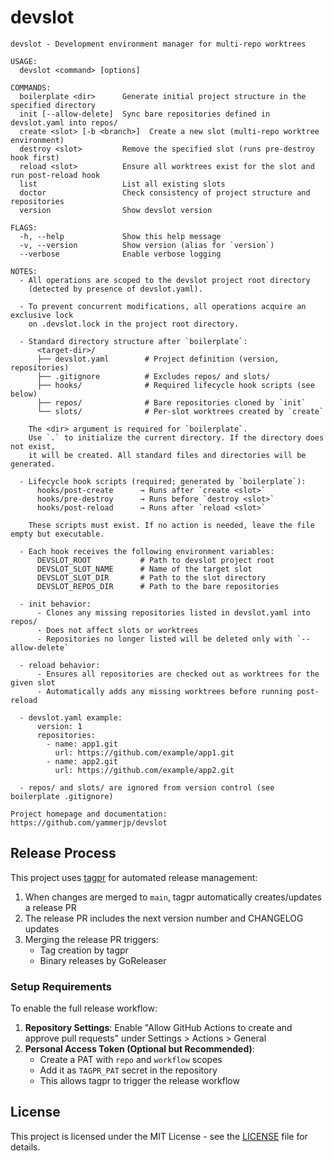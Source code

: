 # devslot

```
devslot - Development environment manager for multi-repo worktrees

USAGE:
  devslot <command> [options]

COMMANDS:
  boilerplate <dir>      Generate initial project structure in the specified directory
  init [--allow-delete]  Sync bare repositories defined in devslot.yaml into repos/
  create <slot> [-b <branch>]  Create a new slot (multi-repo worktree environment)
  destroy <slot>         Remove the specified slot (runs pre-destroy hook first)
  reload <slot>          Ensure all worktrees exist for the slot and run post-reload hook
  list                   List all existing slots
  doctor                 Check consistency of project structure and repositories
  version                Show devslot version

FLAGS:
  -h, --help             Show this help message
  -v, --version          Show version (alias for `version`)
  --verbose              Enable verbose logging

NOTES:
  - All operations are scoped to the devslot project root directory
    (detected by presence of devslot.yaml).

  - To prevent concurrent modifications, all operations acquire an exclusive lock
    on .devslot.lock in the project root directory.

  - Standard directory structure after `boilerplate`:
      <target-dir>/
      ├── devslot.yaml        # Project definition (version, repositories)
      ├── .gitignore          # Excludes repos/ and slots/
      ├── hooks/              # Required lifecycle hook scripts (see below)
      ├── repos/              # Bare repositories cloned by `init`
      └── slots/              # Per-slot worktrees created by `create`

    The <dir> argument is required for `boilerplate`.
    Use `.` to initialize the current directory. If the directory does not exist,
    it will be created. All standard files and directories will be generated.

  - Lifecycle hook scripts (required; generated by `boilerplate`):
      hooks/post-create      → Runs after `create <slot>`
      hooks/pre-destroy      → Runs before `destroy <slot>`
      hooks/post-reload      → Runs after `reload <slot>`

    These scripts must exist. If no action is needed, leave the file empty but executable.

  - Each hook receives the following environment variables:
      DEVSLOT_ROOT           # Path to devslot project root
      DEVSLOT_SLOT_NAME      # Name of the target slot
      DEVSLOT_SLOT_DIR       # Path to the slot directory
      DEVSLOT_REPOS_DIR      # Path to the bare repositories

  - init behavior:
      - Clones any missing repositories listed in devslot.yaml into repos/
      - Does not affect slots or worktrees
      - Repositories no longer listed will be deleted only with `--allow-delete`

  - reload behavior:
      - Ensures all repositories are checked out as worktrees for the given slot
      - Automatically adds any missing worktrees before running post-reload

  - devslot.yaml example:
      version: 1
      repositories:
        - name: app1.git
          url: https://github.com/example/app1.git
        - name: app2.git
          url: https://github.com/example/app2.git

  - repos/ and slots/ are ignored from version control (see boilerplate .gitignore)

Project homepage and documentation: https://github.com/yammerjp/devslot
```

## Release Process

This project uses [tagpr](https://github.com/Songmu/tagpr) for automated release management:

1. When changes are merged to `main`, tagpr automatically creates/updates a release PR
2. The release PR includes the next version number and CHANGELOG updates
3. Merging the release PR triggers:
   - Tag creation by tagpr
   - Binary releases by GoReleaser

### Setup Requirements

To enable the full release workflow:

1. **Repository Settings**: Enable "Allow GitHub Actions to create and approve pull requests" under Settings > Actions > General
2. **Personal Access Token (Optional but Recommended)**:
   - Create a PAT with `repo` and `workflow` scopes
   - Add it as `TAGPR_PAT` secret in the repository
   - This allows tagpr to trigger the release workflow

## License

This project is licensed under the MIT License - see the [LICENSE](LICENSE) file for details.
